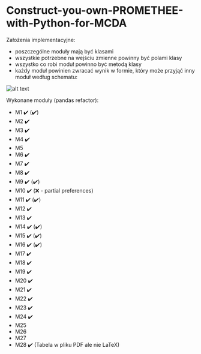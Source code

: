 # Construct-you-own-PROMETHEE-with-Python-for-MCDA
Założenia implementacyjne:
- poszczególne moduły mają być klasami
- wszystkie potrzebne na wejściu zmienne powinny być polami klasy
- wszystko co robi moduł powinno być metodą klasy
- każdy moduł powinien zwracać wynik w formie, który może przyjąć inny moduł według schematu:

![alt text](https://github.com/WAndraszyk/Construct-your-own-PROMETHEE-with-Python-for-MCDA/blob/main/schemat.png "Schemat modułów")

Wykonane moduły (pandas refactor):
- M1  :heavy_check_mark: (:heavy_check_mark:)
- M2  :heavy_check_mark:
- M3  :heavy_check_mark:
- M4  :heavy_check_mark:
- M5
- M6  :heavy_check_mark:
- M7  :heavy_check_mark:
- M8  :heavy_check_mark:
- M9  :heavy_check_mark: (:heavy_check_mark:)
- M10 :heavy_check_mark: (:x: - partial preferences)
- M11 :heavy_check_mark: (:heavy_check_mark:)
- M12 :heavy_check_mark:
- M13 :heavy_check_mark:
- M14 :heavy_check_mark: (:heavy_check_mark:)
- M15 :heavy_check_mark: (:heavy_check_mark:)
- M16 :heavy_check_mark: (:heavy_check_mark:)
- M17 :heavy_check_mark:
- M18 :heavy_check_mark:
- M19 :heavy_check_mark:
- M20 :heavy_check_mark:
- M21 :heavy_check_mark:
- M22 :heavy_check_mark:
- M23 :heavy_check_mark:
- M24 :heavy_check_mark:
- M25
- M26
- M27
- M28 :heavy_check_mark: (Tabela w pliku PDF ale nie LaTeX)
